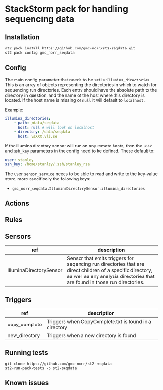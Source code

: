 # StackStorm pack for handling sequencing data

## Installation

```bash
st2 pack install https://github.com/gmc-norr/st2-seqdata.git
st2 pack config gmc_norr_seqdata
```

## Config

The main config parameter that needs to be set is `illumina_directories`. This is an array of objects representing the directories in which to watch for sequencing run directories. Each entry should have the absolute path to the directory in question, and the name of the host where this directory is located. If the host name is missing or `null` it will default to `localhost`.

Example:

```yaml
illumina_directories:
    - path: /data/seqdata
      host: null # will look on localhost
    - directory: /data/seqdata
      host: vsXXX.vll.se
```

If the illumina directory sensor will run on any remote hosts, then the `user` and `ssh_key` parameters in the config need to be defined. These default to:

```yaml
user: stanley
ssh_key: /home/stanley/.ssh/stanley_rsa
```

The user `sensor_service` needs to be able to read and write to the key-value store, more specifically the following keys:

- `gmc_norr_seqdata.IlluminaDirectorySensor:illumina_directories`

## Actions


## Rules


## Sensors

ref | description
--- | ---
IlluminaDirectorySensor | Sensor that emits triggers for seqencing run directories that are direct children of a specific directory, as well as any analysis directories that are found in those run directories.

## Triggers

ref | description
--- | ---
copy_complete | Triggers when CopyComplete.txt is found in a directory
new_directory | Triggers when a new directory is found

## Running tests

```
git clone https://github.com/gmc-norr/st2-seqdata
st2-run-pack-tests -p st2-seqdata
```

## Known issues

